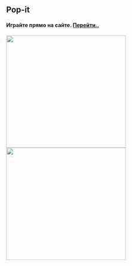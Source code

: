 ## Pop-it
#### Играйте прямо на сайте. [**Перейти..**](https://ksenia312.github.io/Pop-it/)

<img src= "https://user-images.githubusercontent.com/71008947/124782151-ad200f00-df4c-11eb-873a-be3f851b1cec.png" width="320" height='300'> <img src= "https://user-images.githubusercontent.com/71008947/124782048-92e63100-df4c-11eb-8c91-0c88fb18688d.png" width="320" height='300'>


